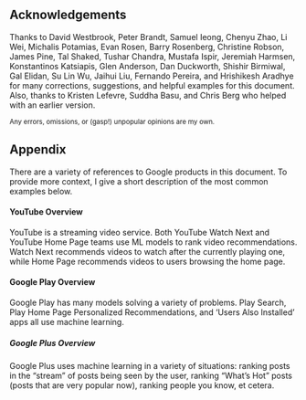 ## Acknowledgements
Thanks to David Westbrook, Peter Brandt, Samuel Ieong, Chenyu Zhao, Li Wei, Michalis
Potamias, Evan Rosen, Barry Rosenberg, Christine Robson, James Pine, Tal Shaked, Tushar
Chandra, Mustafa Ispir, Jeremiah Harmsen, Konstantinos Katsiapis, Glen Anderson, Dan
Duckworth, Shishir Birmiwal, Gal Elidan, Su Lin Wu, Jaihui Liu, Fernando Pereira, and
Hrishikesh Aradhye for many corrections, suggestions, and helpful examples for this document.
Also, thanks to Kristen Lefevre, Suddha Basu, and Chris Berg who helped with an earlier
version.

<sup>Any errors, omissions, or (gasp!) unpopular opinions are my own.</sup>

## Appendix
There are a variety of references to Google products in this document. To provide more context,
I give a short description of the most common examples below.

#### YouTube Overview
YouTube is a streaming video service. Both YouTube Watch Next and YouTube Home Page
teams use ML models to rank video recommendations. Watch Next recommends videos to
watch after the currently playing one, while Home Page recommends videos to users browsing
the home page.
#### Google Play Overview
Google Play has many models solving a variety of problems. Play Search, Play Home Page
Personalized Recommendations, and ‘Users Also Installed’ apps all use machine learning.
##### Google Plus Overview
Google Plus uses machine learning in a variety of situations: ranking posts in the “stream” of
posts being seen by the user, ranking “What’s Hot” posts (posts that are very popular now),
ranking people you know, et cetera.
